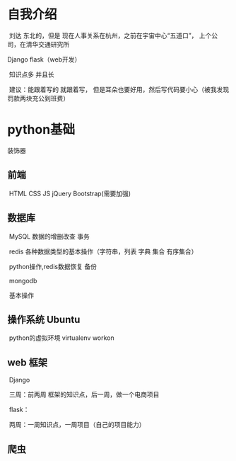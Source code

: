# 自我介绍

​	刘达 东北的，但是 现在人事关系在杭州，之前在宇宙中心“五道口”， 上个公司，在清华交通研究所

Django flask（web开发）      

​	知识点多 并且长 

​	建议：能跟着写的 就跟着写， 但是耳朵也要好用，然后写代码要小心（被我发现 罚款两块充公到班费）

# python基础

装饰器

## 前端

​	HTML  CSS JS jQuery  Bootstrap(需要加强)

## 数据库

​	MySQL 数据的增删改查 事务

​	redis 各种数据类型的基本操作（字符串，列表 字典 集合 有序集合）

​		   python操作,redis数据恢复  备份

​	mongodb

​		基本操作

## 操作系统 Ubuntu

​	python的虚拟环境 virtualenv workon

## web 框架

​	Django

​		三周：前两周 框架的知识点，后一周，做一个电商项目

​	flask：

​		两周：一周知识点，一周项目（自己的项目能力）

## 爬虫